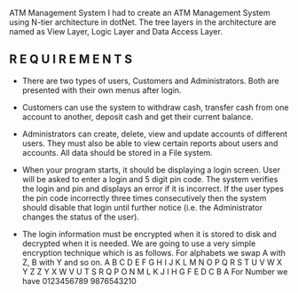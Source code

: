 ATM Management System I had to create an ATM Management System using N-tier architecture in dotNet. The tree layers in the architecture are named as View Layer, Logic Layer and Data Access Layer.

## R E Q U I R E M E N T S 
* There are two types of users, Customers and Administrators. Both are presented with their own menus after login. 
* Customers can use the system to withdraw cash, transfer cash from one account to another, deposit cash and get their current balance.

* Administrators can create, delete, view and update accounts of different users. They must also be able to view certain reports about users and accounts. All data should be stored in a File system.

* When your program starts, it should be displaying a login screen. User will be asked to enter a login and 5 digit pin code. The system verifies the login and pin and displays an error if it is incorrect. If the user types the pin code incorrectly three times consecutively then the system should disable that login until further notice (i.e. the Administrator changes the status of the user).

* The login information must be encrypted when it is stored to disk and decrypted when it is needed. We are going to use a very simple encryption technique which is as follows. For alphabets we swap A with Z, B with Y and so on. A B C D E F G H I J K L M N O P Q R S T U V W X Y Z Z Y X W V U T S R Q P O N M L K J I H G F E D C B A For Number we have 0123456789 9876543210